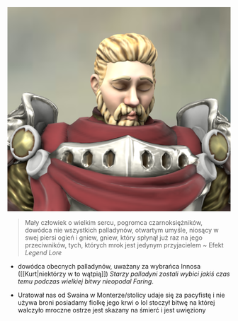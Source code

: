 <p><img src="media/brandon.png"></p>


> Mały człowiek o wielkim sercu, pogromca czarnoksiężników, dowódca nie wszystkich palladynów, otwartym umyśle, niosący w swej piersi ogień i gniew, gniew, który spłynął już raz na jego przeciwników, tych, których mrok jest jedynym przyjacielem
> ~ Efekt *Legend Lore*

- dowódca obecnych palladynów, uważany za wybrańca Innosa ([[Kurt|niektórzy w to wątpią]])
  *Starzy palladyni zostali wybici jakiś czas temu podczas wielkiej bitwy nieopodal Faring*. 

- Uratował nas od Swaina w Monterze/stolicy
udaje się za pacyfistę i nie używa broni
posiadamy fiolkę jego krwi o lol
stoczył bitwę na której walczyło mroczne ostrze
jest skazany na śmierć i jest uwięziony
